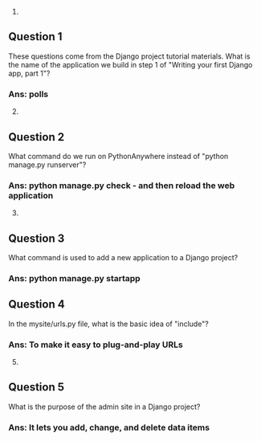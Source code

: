 1.
## Question 1
These questions come from the Django project tutorial materials.
What is the name of the application we build in step 1 of "Writing your first Django app, part 1"?
### Ans: polls

2.
## Question 2
What command do we run on PythonAnywhere instead of "python manage.py runserver"?
### Ans: python manage.py check - and then reload the web application

3.
## Question 3
What command is used to add a new application to a Django project?
### Ans: python manage.py startapp

## Question 4
In the mysite/urls.py file, what is the basic idea of "include"?
### Ans: To make it easy to plug-and-play URLs

5.
## Question 5
What is the purpose of the admin site in a Django project?
### Ans: It lets you add, change, and delete data items